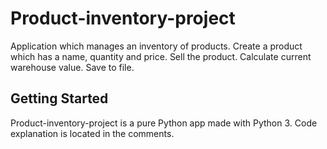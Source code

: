 # Product-inventory-project

 Application which manages an inventory of products. 
 Create a product which has a name, quantity and price. 
 Sell the product. Calculate current warehouse value. Save to file.


## Getting Started
Product-inventory-project is a pure Python app made with Python 3.
Code explanation is located in the comments.

